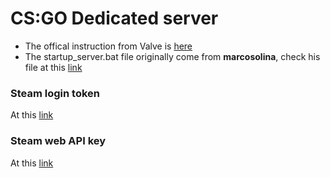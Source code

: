 # CS:GO Dedicated server
- The offical instruction from Valve is [here](https://developer.valvesoftware.com/wiki/Counter-Strike:_Global_Offensive_Dedicated_Servers)
- The startup_server.bat file originally come from **marcosolina**, check his file at this [link](https://github.com/marcosolina/csgo_server)
### Steam login token
At this [link](https://steamcommunity.com/dev/managegameservers)
### Steam web API key
At this [link](https://steamcommunity.com/dev/apikey)